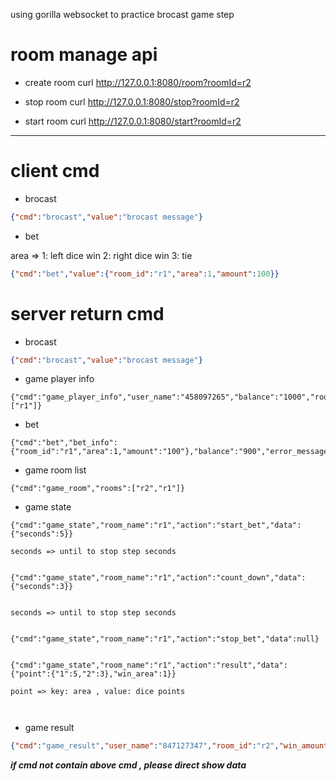 using gorilla websocket to practice brocast game step  

# room manage api

- create room  curl http://127.0.0.1:8080/room?roomId=r2

- stop room curl http://127.0.0.1:8080/stop?roomId=r2

- start room curl http://127.0.0.1:8080/start?roomId=r2


---



# client cmd

- brocast 
```json
{"cmd":"brocast","value":"brocast message"}
```


- bet

area => 1: left dice win 2: right dice win  3: tie

```json
{"cmd":"bet","value":{"room_id":"r1","area":1,"amount":100}}
```


# server return cmd 


- brocast 
```json
{"cmd":"brocast","value":"brocast message"}
```


- game player info
```
{"cmd":"game_player_info","user_name":"458097265","balance":"1000","room_list":["r1"]}

```

- bet


```
{"cmd":"bet","bet_info":{"room_id":"r1","area":1,"amount":"100"},"balance":"900","error_message":""}
```



- game room list

```
{"cmd":"game_room","rooms":["r2","r1"]}
```

- game state

```
{"cmd":"game_state","room_name":"r1","action":"start_bet","data":{"seconds":5}}

seconds => until to stop step seconds


{"cmd":"game_state","room_name":"r1","action":"count_down","data":{"seconds":3}}


seconds => until to stop step seconds


{"cmd":"game_state","room_name":"r1","action":"stop_bet","data":null}


{"cmd":"game_state","room_name":"r1","action":"result","data":{"point":{"1":5,"2":3},"win_area":1}}

point => key: area , value: dice points



```

- game result

```json
{"cmd":"game_result","user_name":"847127347","room_id":"r2","win_amount":"20","balance":"1010"}
```


**_if cmd not contain above cmd  , please direct show data_**
